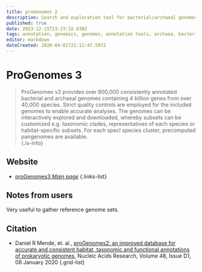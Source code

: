 ```yaml
---
title: proGenomes 2
description: Search and exploration tool for bacterial/archaeal genomes using non-redundant, high quality representative genomes. Search/explore genomes by species cluster, habitat, or phylogenetic markers. Can also classify a new genome using species clustering.
published: true
date: 2023-12-15T23:23:32.638Z
tags: annotation, genomics, genomes, annotation tools, archaea, bacteria, pangenomes, taxonomy, species clusters, genome sets, ecology, 2019
editor: markdown
dateCreated: 2020-04-01T21:11:47.597Z
---
```


# ProGenomes 3

> ProGenomes v3 provides over 900,000 consistently annotated bacterial and archaeal genomes containing 4 billion genes from over 40,000 species. Strict quality controls are employed for the included genomes to enable accurate analyses. The genomes can be interactively explored and downloaded, whereby subsets can be customized e.g. taxonomic clades, representatives of each species or habitat-specific subsets. For each specI species cluster, precomputed pangenomes are available.  
{.is-info}

## Website

- [proGenomes3 *Main page*](http://progenomes.embl.de/)
{.links-list}

## Notes from users
Very useful to gather reference genome sets.

## Citation

- Daniel R Mende, et. al., [proGenomes2: an improved database for accurate and consistent habitat, taxonomic and functional annotations of prokaryotic genomes](https://doi.org/10.1093/nar/gkz1002), Nucleic Acids Research, Volume 48, Issue D1, 08 January 2020
{.grid-list}
